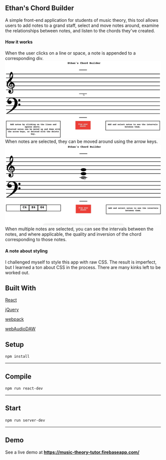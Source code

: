 Ethan's Chord Builder
---
A simple front-end application for students of music theory, this tool allows users to add notes to a grand staff, select and move notes around, examine the relationships between notes, and listen to the chords they've created.

#### How it works
When the user clicks on a line or space, a note is appended to a corresponding div.![a note is appended to a corresponding div.](./addNotes.gif)
When notes are selected, they can be moved around using the arrow keys.![moved around using the arrow keys.](./selectMove.gif)
When multiple notes are selected, you can see the intervals between the notes, and where applicable, the quality and inversion of the chord corresponding to those notes.

#### A note about styling
I challenged myself to style this app with raw CSS. The result is imperfect, but I learned a ton about CSS in the process. There are many kinks left to be worked out.

Built With
---
[React](https://github.com/facebook/react)

[jQuery](https://github.com/jquery/jquery)

[webpack](https://github.com/webpack/webpack)

[webAudioDAW](https://github.com/rserota/wad)

Setup
---
```
npm install
```
---
Compile
---
```
npm run react-dev
```
---
Start
---
```
npm run server-dev
```
---
Demo
---
See a live demo at __https://music-theory-tutor.firebaseapp.com/__

